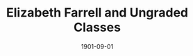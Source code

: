 --- 
title: Elizabeth Farrell and Ungraded Classes
featured: elizabeth-farrell.jpg
featuredAlt: A white middle-aged woman teaches a classroom of boys of various ages making chairs
layout: "tc-single"
hasContentInGallery: true
date: 1901-09-01
--- 